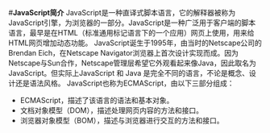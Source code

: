 #**JavaScript简介**
JavaScript是一种直译式脚本语言，它的解释器被称为JavaScript引擎，为浏览器的一部分。JavaScript是一种广泛用于客户端的脚本语言，最早是在HTML（标准通用标记语言下的一个应用）网页上使用，用来给HTML网页增加动态功能。
JavaScript诞生于1995年，由当时的Netscape公司的Brendan Eich，在Netscape Navigator浏览器上首次设计实现而成。因为Netscape与Sun合作，Netscape管理层希望它外观看起来像Java，因此取名为JavaScript。但实际上JavaScript 和 Java 是完全不同的语言，不论是概念、设计还是语法风格。
JavaScript也称为ECMAScript，由以下三部分组成：
* ECMAScript，描述了该语言的语法和基本对象。
* 文档对象模型（DOM），描述处理网页内容的方法和接口。
* 浏览器对象模型（BOM），描述与浏览器进行交互的方法和接口。
